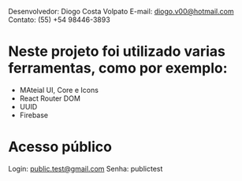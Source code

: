 Desenvolvedor: Diogo Costa Volpato
E-mail: diogo.v00@hotmail.com
Contato: (55) +54 98446-3893

# Neste projeto foi utilizado varias ferramentas, como por exemplo:
- MAteial UI, Core e Icons
- React Router DOM
- UUID
- Firebase

# Acesso público
Login: public.test@gmail.com
Senha: publictest